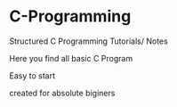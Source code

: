 # C-Programming
Structured C Programming Tutorials/ Notes

Here you find all basic C Program

Easy to start

created for absolute biginers
